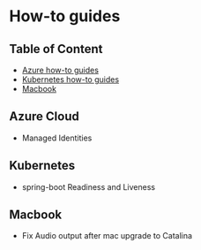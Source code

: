 # How-to guides

Table of Content
---
* [Azure how-to guides](#azure-cloud)
* [Kubernetes how-to guides](#kubernetes)
* [Macbook](#macbook)

## Azure Cloud
- Managed Identities

## Kubernetes
- spring-boot Readiness and Liveness

## Macbook
- Fix Audio output after mac upgrade to Catalina
